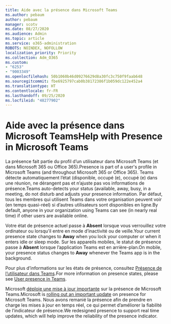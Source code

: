 ```yaml
---
title: Aide avec la présence dans Microsoft Teams
ms.author: pebaum
author: pebaum
manager: scotv
ms.date: 08/27/2020
ms.audience: Admin
ms.topic: article
ms.service: o365-administration
ROBOTS: NOINDEX, NOFOLLOW
localization_priority: Priority
ms.collection: Adm_O365
ms.custom:
- "6253"
- "9003349"
ms.openlocfilehash: 50b1060b46d09276629d8a30fc3c750f9faab648
ms.sourcegitcommit: fbe6925797cab0b38172386f1b059dc122e452a4
ms.translationtype: HT
ms.contentlocale: fr-FR
ms.lasthandoff: 09/25/2020
ms.locfileid: "48277902"
---
```

# <a name="help-with-presence-in-microsoft-teams"></a><span data-ttu-id="b28f0-102">Aide avec la présence dans Microsoft Teams</span><span class="sxs-lookup"><span data-stu-id="b28f0-102">Help with Presence in Microsoft Teams</span></span>

<span data-ttu-id="b28f0-103">La présence fait partie du profil d’un utilisateur dans Microsoft Teams (et dans Microsoft 365 ou Office 365).</span><span class="sxs-lookup"><span data-stu-id="b28f0-103">Presence is part of a user's profile in Microsoft Teams (and throughout Microsoft 365 or Office 365).</span></span> <span data-ttu-id="b28f0-104">Teams détecte automatiquement l’état (disponible, occupé (e), occupé (e) dans une réunion, ne dérangent pas et n’ajuste pas vos informations de présence.</span><span class="sxs-lookup"><span data-stu-id="b28f0-104">Teams auto-detects your status  (available, away, busy, in a meeting, do not disturb and adjusts your presence information.</span></span> <span data-ttu-id="b28f0-105">Par défaut, tous les membres qui utilisent Teams dans votre organisation peuvent voir (en temps quasi-réel) si d’autres utilisateurs sont disponibles en ligne.</span><span class="sxs-lookup"><span data-stu-id="b28f0-105">By default, anyone in your organization using Teams can see (in nearly real time) if other users are available online.</span></span>

<span data-ttu-id="b28f0-106">Votre état de présence actuel passe à **Absent** lorsque vous verrouillez votre ordinateur ou lorsqu’il entre en mode d’inactivité ou de veille.</span><span class="sxs-lookup"><span data-stu-id="b28f0-106">Your current presence state changes to  **Away**  when you lock your computer or when it enters idle or sleep mode.</span></span> <span data-ttu-id="b28f0-107">Sur les appareils mobiles, le statut de présence passe à **Absent** lorsque l’application Teams est en arrière-plan.</span><span class="sxs-lookup"><span data-stu-id="b28f0-107">On mobile, your presence status changes to **Away**  whenever the Teams app is in the background.</span></span>

<span data-ttu-id="b28f0-108">Pour plus d’informations sur les états de présence, consultez [Présence de l’utilisateur dans Teams](https://docs.microsoft.com/microsoftteams/presence-admins).</span><span class="sxs-lookup"><span data-stu-id="b28f0-108">For more information on presence states, please see  [User presence in Teams](https://docs.microsoft.com/microsoftteams/presence-admins).</span></span>

<span data-ttu-id="b28f0-109">Microsoft [déploie une mise à jour importante](https://www.microsoft.com/microsoft-365/roadmap?filters=Microsoft%20Teams&searchterms=presence) sur la présence de Microsoft Teams.</span><span class="sxs-lookup"><span data-stu-id="b28f0-109">Microsoft is  [rolling out an important update](https://www.microsoft.com/microsoft-365/roadmap?filters=Microsoft%20Teams&searchterms=presence) on presence for Microsoft Teams.</span></span> <span data-ttu-id="b28f0-110">Nous avons remanié la présence afin de prendre en charge les mises à jour en temps réel, ce qui permet d’améliorer la fiabilité de l’indicateur de présence.</span><span class="sxs-lookup"><span data-stu-id="b28f0-110">We redesigned presence to support real time updates, which will help improve the reliability of the presence indicator.</span></span>
